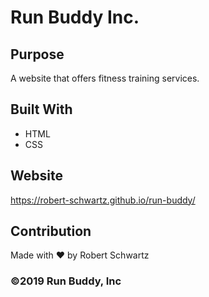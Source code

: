 # Run Buddy Inc.

## Purpose
A website that offers fitness training services.

## Built With
* HTML
* CSS

## Website
https://robert-schwartz.github.io/run-buddy/

## Contribution
Made with ❤️ by Robert Schwartz 

### ©️2019 Run Buddy, Inc 
